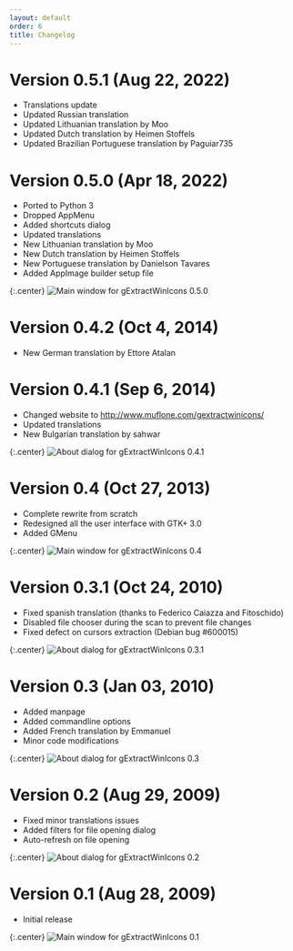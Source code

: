 ```yaml
---
layout: default
order: 6
title: Changelog
---
```

# Version 0.5.1 (Aug 22, 2022)

* Translations update
* Updated Russian translation
* Updated Lithuanian translation by Moo
* Updated Dutch translation by Heimen Stoffels
* Updated Brazilian Portuguese translation by Paguiar735

# Version 0.5.0 (Apr 18, 2022)

* Ported to Python 3
* Dropped AppMenu
* Added shortcuts dialog
* Updated translations
* New Lithuanian translation by Moo
* New Dutch translation by Heimen Stoffels
* New Portuguese translation by Danielson Tavares
* Added AppImage builder setup file

{:.center}
![Main window for gExtractWinIcons 0.5.0](/resources/gextractwinicons/archive/v0.5.0/english/main.png)

# Version 0.4.2 (Oct 4, 2014)

* New German translation by Ettore Atalan

# Version 0.4.1 (Sep 6, 2014)

* Changed website to http://www.muflone.com/gextractwinicons/
* Updated translations
* New Bulgarian translation by sahwar

{:.center}
![About dialog for gExtractWinIcons 0.4.1](/resources/gextractwinicons/archive/v0.4.1/english/about.png)

# Version 0.4 (Oct 27, 2013)

* Complete rewrite from scratch
* Redesigned all the user interface with GTK+ 3.0
* Added GMenu

{:.center}
![Main window for gExtractWinIcons 0.4](/resources/gextractwinicons/archive/v0.4/english/main.png)

# Version 0.3.1 (Oct 24, 2010)

* Fixed spanish translation (thanks to Federico Caiazza and Fitoschido)
* Disabled file chooser during the scan to prevent file changes
* Fixed defect on cursors extraction (Debian bug #600015)

{:.center}
![About dialog for gExtractWinIcons 0.3.1](/resources/gextractwinicons/archive/v0.3.1/english/about.png)

# Version 0.3 (Jan 03, 2010)

* Added manpage
* Added commandline options
* Added French translation by Emmanuel
* Minor code modifications

{:.center}
![About dialog for gExtractWinIcons 0.3](/resources/gextractwinicons/archive/v0.3/english/about.png)

# Version 0.2 (Aug 29, 2009)

* Fixed minor translations issues
* Added filters for file opening dialog
* Auto-refresh on file opening

{:.center}
![About dialog for gExtractWinIcons 0.2](/resources/gextractwinicons/archive/v0.2/english/about.png)

# Version 0.1 (Aug 28, 2009)

* Initial release

{:.center}
![Main window for gExtractWinIcons 0.1](/resources/gextractwinicons/archive/v0.1/english/main.png)